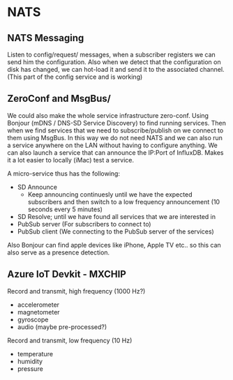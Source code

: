 # NATS

## NATS Messaging

Listen to config/request/ messages, when a subscriber registers we can send him the configuration.
Also when we detect that the configuration on disk has changed, we can hot-load it and send
it to the associated channel. (This part of the config service and is working)

## ZeroConf and MsgBus/

We could also make the whole service infrastructure zero-conf. Using Bonjour (mDNS / DNS-SD Service Discovery)
to find running services. Then when we find services that we need to subscribe/publish on we connect to them
using MsgBus. In this way we do not need NATS and we can also run a service anywhere on the LAN without having
to configure anything. We can also launch a service that can announce the IP:Port of InfluxDB. Makes it a lot
easier to locally (iMac) test a service.

A micro-service thus has the following:

- SD Announce
  - Keep announcing continuesly until we have the expected subscribers and then switch to a
    low frequency announcement (10 seconds every 5 minutes)
- SD Resolve; until we have found all services that we are interested in
- PubSub server (For subscribers to connect to)
- PubSub client (We connecting to the PubSub server of the services)

Also Bonjour can find apple devices like iPhone, Apple TV etc.. so this can also serve as a presence detection.

## Azure IoT Devkit - MXCHIP

Record and transmit, high frequency (1000 Hz?)

- accelerometer
- magnetometer
- gyroscope
- audio (maybe pre-processed?)

Record and transmit, low frequency (10 Hz)

- temperature
- humidity
- pressure
